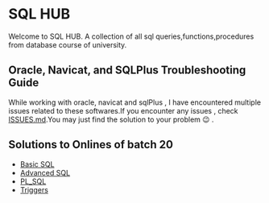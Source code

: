 # SQL HUB 

Welcome to SQL HUB. A collection of all sql queries,functions,procedures from database course of university.

## Oracle, Navicat, and SQLPlus Troubleshooting Guide
While working with oracle, navicat and sqlPlus , I have encountered multiple issues related to these softwares.If you encounter any issues , check [ISSUES.md](/Issues/ISSUES.md).You may just find the solution to your problem 😉
. 

## Solutions to Onlines of batch 20
- [Basic SQL](/Onlines/Basic%20SQL/Solv.md)
- [Advanced SQL](/Onlines/Advanced%20SQL/Solv.md)
- [PL_SQL](/Onlines/PL_SQL/Solv.md)
- [Triggers](/Onlines/Triggers/Solv.md)

